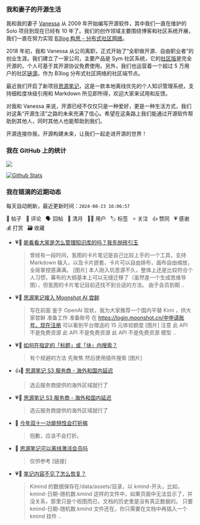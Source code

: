 ### 我和妻子的开源生活

我和我的妻子 [Vanessa](https://github.com/Vanessa219) 从 2009 年开始编写开源软件，其中我们一直在维护的 Solo 项目到现在已经有 10 年了。我们的创作领域主要围绕博客和社区系统开展，我们一直在努力实现 [B3log 构思 - 分布式社区网络](https://ld246.com/article/1546941897596)。

2018 年初，我和 Vanessa 从公司离职，正式开始了“全职做开源、自由职业者”的创业生涯。我们建立了一家公司，主要产品是 Sym 社区系统，它的[社区版](https://github.com/88250/symphony)是完全开源的，个人可基于其开源协议免费使用。另外，我们也运营着一个超过 5 万用户的社区[链滴](https://ld246.com)，作为 B3log 分布式社区网络的社区端节点。

最近我们开启了新项目[思源笔记](https://github.com/siyuan-note/siyuan)，这是一款本地离线优先的个人知识管理系统，支持细粒度块级引用和 Markdown 所见即所得，欢迎大家来试用和反馈。

对我和 Vanessa 来说，开源已经不仅仅只是一种爱好，更是一种生活方式，我们对这条“开源生活”之路的未来充满了信心。希望在这条路上我们能通过开源软件帮助到其他人，同时其他人也能帮助到我们。

开源连接你我，开源构建未来，让我们一起走进开源的世界！

### 我在 GitHub 上的统计

<a title="Hits" target="_blank" href="https://github.com/88250/88250"><img src="https://hits.b3log.org/88250/88250.svg"></a>

[![Github Stats](https://github-readme-stats.vercel.app/api?username=88250&theme=tokyonight&show_icons=true)](https://github.com/88250)

<!--events start -->

### 我在链滴的近期动态

每天自动刷新，最近更新时间：`2024-08-23 16:06:57`

📝 帖子 &nbsp; 💬 评论 &nbsp; 🗣 回帖 &nbsp; 🌙 清月 &nbsp; 👨‍💻 用户 &nbsp; 🏷️ 标签 &nbsp; ⭐️ 关注 &nbsp; 👍 赞同 &nbsp; 💗 感谢 &nbsp; 💰 打赏 &nbsp; 🗃 收藏

* 💗📝 [能看看大家是怎么管理知识库的吗？我先抛砖引玉](https://ld246.com/article/1724312799560)

  > 曾经有一段时间，氢图的卡片笔记是自己比较上手的一个工具，支持 Markdown 输入，以及卡片嵌套，卡片可以自由排布，画布自由缩放，全局掌控感满满。 [图片] 本人刚入坑思源不久，整体上还是比较符合个人习惯，幕布的大纲基本上可以无缝迁移了（虽然差一个生成思维导图），但氢图的卡片笔记目前还找不到合适的方法。 由于会员到期 ..
* 💗📝 [思源笔记接入 Moonshot AI 尝鲜](https://ld246.com/article/1724204888125)

  > 写在前面 鉴于 OpenAI 现状，我为大家推荐一个国内平替 Kimi ，供大家尝鲜 准备工作 准备账号 在 https://login.moonshot.cn/中申请账号，现在注册 可以看到平台赠送的 15 元体验额度 [图片] 注意 此 API 不是免费资源 此 API 不是免费资源 此 API 不是免费资源 模型 ..
* 💗💬 [如何在指定的「标题」或「块」内搜索？](https://ld246.com/article/1724151501188/comment/1724153838334#comments)

  > 有个规避的方法 先聚焦 然后使用插件搜索 [图片]
* 👍💬 [思源笔记 S3 服务商 - 海外和国内延迟](https://ld246.com/article/1723997878463/comment/1723998114736#comments)

  > 选云服务商提供的海外区域就行了
* 💗💬 [思源笔记 S3 服务商 - 海外和国内延迟](https://ld246.com/article/1723997878463/comment/1723998114736#comments)

  > 选云服务商提供的海外区域就行了
* 💬 [今年双十一功能特性会打折嘛](https://ld246.com/article/1724002560994/comment/1724008143020#comments)

  > 抱歉，应该不会打折。
* 💬 [思源笔记可以离线激活会员吗](https://ld246.com/article/1723993609806/comment/1723994380372#comments)

  > 仅供参考 [链接]
* 💗💬 [笔记内容不见了怎么恢复？](https://ld246.com/article/1723978950401/comment/1723981183378#comments)

  > Kimind 的数据保存在/data/assets/目录，以 kmind-开头，比如，kmind-日期-随机数.kmind 这样的文件中，如果页面中无法显示了，并没关系，那里只是个视图而已，文档的历史里是没有真正数据的。 只要 kmind-日期-随机数.kmind 文件还在，你只需要在文档中再插入一个 kmind 挂件 ..


<!--events end -->
